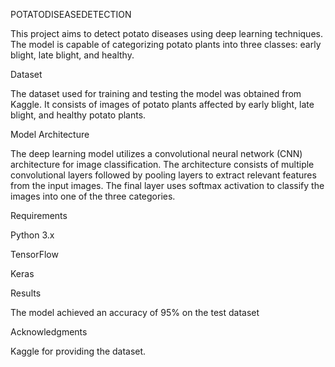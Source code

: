POTATODISEASEDETECTION

This project aims to detect potato diseases using deep learning techniques. The model is capable of categorizing potato plants into three classes: early blight, late blight, and healthy.

Dataset

The dataset used for training and testing the model was obtained from Kaggle. It consists of images of potato plants affected by early blight, late blight, and healthy potato plants.

Model Architecture

The deep learning model utilizes a convolutional neural network (CNN) architecture for image classification. The architecture consists of multiple convolutional layers followed by pooling layers to extract relevant features from the input images. The final layer uses softmax activation to classify the images into one of the three categories.

Requirements

Python 3.x

TensorFlow

Keras

Results

The model achieved an accuracy of 95% on the test dataset

Acknowledgments

Kaggle for providing the dataset.
